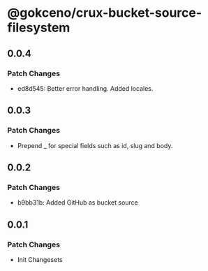 # @gokceno/crux-bucket-source-filesystem

## 0.0.4

### Patch Changes

- ed8d545: Better error handling. Added locales.

## 0.0.3

### Patch Changes

- Prepend \_ for special fields such as id, slug and body.

## 0.0.2

### Patch Changes

- b9bb31b: Added GitHub as bucket source

## 0.0.1

### Patch Changes

- Init Changesets
